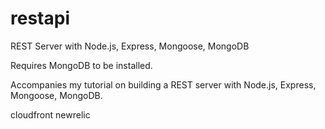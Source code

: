 # restapi
REST Server with Node.js, Express, Mongoose, MongoDB

Requires MongoDB to be installed.

Accompanies my tutorial on building a REST server with Node.js, Express, Mongoose, MongoDB.

cloudfront
newrelic


